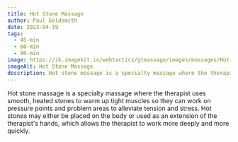 ```yaml
---
title: Hot Stone Massage
author: Paul Goldsmith
date: 2023-04-19
tags:
  - 45-min
  - 60-min
  - 90-min
image: https://ik.imagekit.io/webtactics/gtmassage/images/massages/Hot-Stone-Massage.jpg
imageAlt: Hot Stone Massage
description: Hot stone massage is a specialty massage where the therapist uses smooth, heated stones to warm up tight muscles so they can work on pressure points and problem areas to alleviate tension and stress.
---
```


Hot stone massage is a specialty massage where the therapist uses smooth, heated stones to warm up tight muscles so they can work on pressure points and problem areas to alleviate tension and stress. Hot stones may either be placed on the body or used as an extension of the therapist's hands, which allows the therapist to work more deeply and more quickly.